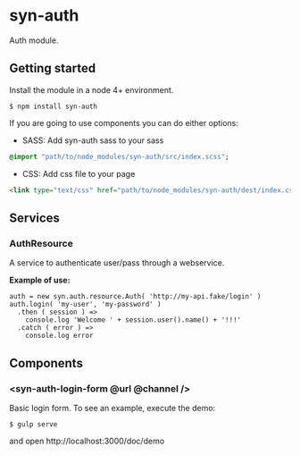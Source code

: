 # syn-auth
Auth module.

## Getting started

Install the module in a node 4+ environment.
```
$ npm install syn-auth
```

If you are going to use components you can do either options:
* SASS: Add syn-auth sass to your sass
```sass
@import "path/to/node_modules/syn-auth/src/index.scss";
```
* CSS: Add css file to your page
```html
<link type="text/css" href="path/to/node_modules/syn-auth/dest/index.css" />
```

## Services

### AuthResource
A service to authenticate user/pass through a webservice.

**Example of use:**

```coffee-script
auth = new syn.auth.resource.Auth( 'http://my-api.fake/login' )
auth.login( 'my-user', 'my-password' )
  .then ( session ) =>
    console.log 'Welcome ' + session.user().name() + '!!!'
  .catch ( error ) =>
    console.log error
```


## Components

### &lt;syn-auth-login-form @url @channel /&gt;
Basic login form.
To see an example, execute the demo:

```
$ gulp serve
```

and open http://localhost:3000/doc/demo
